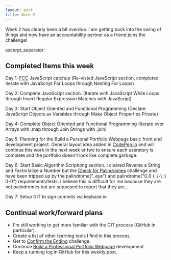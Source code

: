 ```yaml
---
layout: post
title: Week 2
---
```


Week 2 has clearly been a bit overdue.  I am getting back into the swing of things and now have an accountability partner as a friend joins the challenge!

excerpt_separator: <!--more-->

## Completed Items this week

Day 1: [FCC][1] JavaScript catchup (Re-visted JavaScript section, completed Iterate with JavaScript For Loops through Nesting For Loops)

Day 2: Complete JavaScript section. (Iterate with JavaScript While Loops through Invert Regular Expression Matches with JavaScript)

Day 3: Start Object Oriented and Functional Programming (Declare JavaScript Objects as Variables through Make Object Properties Private)

Day 4: Complete Object Oriented and Functional Programming (Iterate over Arrays with .map through Join Strings with .join)

Day 5: Planning for the Build a Personal Portfolio Webpage basic front end development project. General layout idea added in [CodePen.io][2] and will continue this work in the next week or two to ensure each userstory is complete and the portfolio doesn't look like complete garbage.

Day 6: Start Basic Algorithm Scriptiong section.  I cleared Reverse a String and Factorialize a Number but the [Check for Palindromes][3] challenge and have been tripped up by the palindrome("_eye") and palindrome("0_0 (: /-\ :) 0-0") requirements/tests.  I believe this is difficult for me because they are not palindromes but are supposed to report that they are...

Day 7: Setup GIT to sign commits via keybase.io


## Continual work/forward plans

* I'm still working to get more familiar with the GIT process (GitHub in particular).
* Create a list of other learning tools I find in this process.
* Get to [Confirm the Ending][4] challenge.
* Continue [Build a Professional Portfolio Webpage][5] development.
* Keep a running log in GitHub for this weekly post.

[1]: http://www.freecodecamp.com
[2]: http://codepen.io/izulien/full/bgJjBM/
[3]: https://www.freecodecamp.com/challenges/check-for-palindromes
[4]: https://www.freecodecamp.com/challenges/confirm-the-ending
[5]: https://www.freecodecamp.com/challenges/build-a-personal-portfolio-webpage
